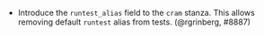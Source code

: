 - Introduce the `runtest_alias` field to the `cram` stanza. This allows
  removing default `runtest` alias from tests. (@rgrinberg, #8887)
